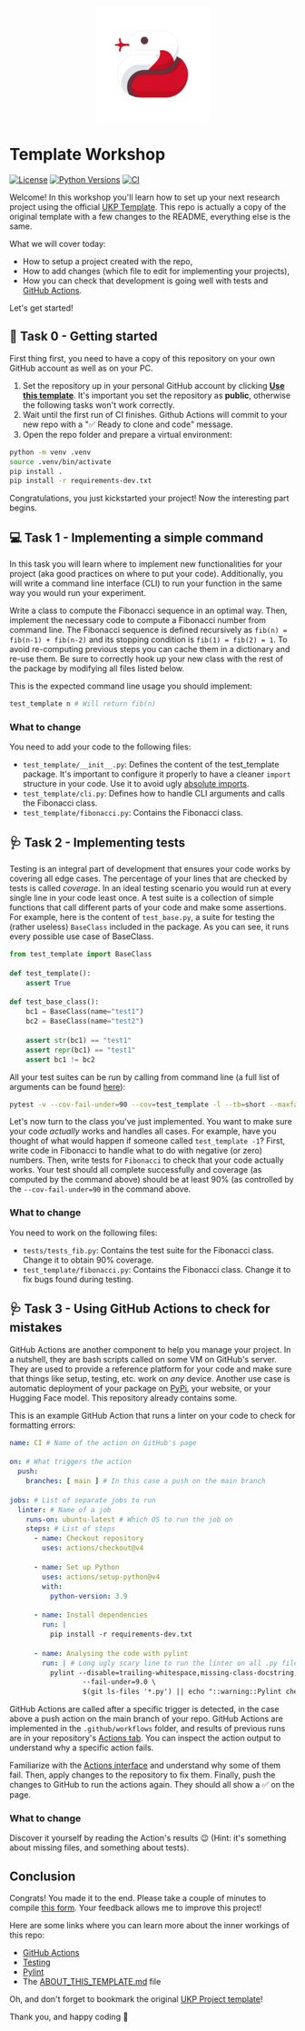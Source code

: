 <p  align="center">
  <img src='logo.png' width='200'>
</p>

# Template Workshop
[![License](https://img.shields.io/github/license/NilsDy/test-template)](https://opensource.org/licenses/Apache-2.0)
[![Python Versions](https://img.shields.io/badge/Python-3.9-blue.svg?style=flat&logo=python&logoColor=white)](https://www.python.org/)
[![CI](https://github.com/NilsDy/test-template/actions/workflows/main.yml/badge.svg)](https://github.com/NilsDy/test-template/actions/workflows/main.yml)

Welcome! In this workshop you'll learn how to set up your next research project using the official [UKP Template](https://github.com/UKPLab/ukp-project-template). This repo is actually a copy of the original template with a few changes to the README, everything else is the same.

What we will cover today:
- How to setup a project created with the repo, 
- How to add changes (which file to edit for implementing your projects),
- How you can check that development is going well with tests and [GitHub Actions](https://docs.github.com/en/actions). 

Let's get started!

## 🚦 Task 0 - Getting started

First thing first, you need to have a copy of this repository on your own GitHub account as well as on your PC.   

1. Set the repository up in your personal GitHub account by clicking **[Use this template](https://github.com/NilsDy/test-template/generate)**. It's important you set the repository as **public**, otherwise the following tasks won't work correctly.
2. Wait until the first run of CI finishes. Github Actions will commit to your new repo with a "✅ Ready to clone and code" message.
3. Open the repo folder and prepare a virtual environment:
```bash
python -m venv .venv
source .venv/bin/activate
pip install .
pip install -r requirements-dev.txt
```

Congratulations, you just kickstarted your project! Now the interesting part begins.

## 💻 Task 1 - Implementing a simple command 

In this task you will learn where to implement new functionalities for your project (aka good practices on where to put your code). Additionally, you will write a command line interface (CLI) to run your function in the same way you would run your experiment.

Write a class to compute the Fibonacci sequence in an optimal way. Then, implement the necessary code to compute a Fibonacci number from command line. The Fibonacci sequence is defined recursively as `fib(n) = fib(n-1) + fib(n-2)` and its stopping condition is `fib(1) = fib(2) = 1`. To avoid re-computing previous steps you can cache them in a dictionary and re-use them. Be sure to correctly hook up your new class with the rest of the package by modifying all files listed below. 

This is the expected command line usage you should implement:
```bash
test_template n # Will return fib(n)
```

### What to change

You need to add your code to the following files:

- `test_template/__init__.py`: Defines the content of the test_template package. It's important to configure it properly to have a cleaner `import` structure in your code. Use it to avoid ugly [absolute imports](https://www.geeksforgeeks.org/absolute-and-relative-imports-in-python/).
- `test_template/cli.py`: Defines how to handle CLI arguments and calls the Fibonacci class.
- `test_template/fibonacci.py`: Contains the Fibonacci class.

## 🩺 Task 2 - Implementing tests

Testing is an integral part of development that ensures your code works by covering all edge cases. The percentage of your lines that are checked by tests is called *coverage*. In an ideal testing scenario you would run at every single line in your code least once. A test suite is a collection of simple functions that call different parts of your code and make some assertions. For example, here is the content of `test_base.py`, a suite for testing the (rather useless) `BaseClass` included in the package. As you can see, it runs every possible use case of BaseClass.

```py
from test_template import BaseClass

def test_template():
    assert True

def test_base_class():
    bc1 = BaseClass(name="test1")
    bc2 = BaseClass(name="test2")

    assert str(bc1) == "test1"
    assert repr(bc1) == "test1"
    assert bc1 != bc2
```

All your test suites can be run by calling from command line (a full list of arguments can be found [here](https://docs.pytest.org/en/8.0.x/)):

```bash
pytest -v --cov-fail-under=90 --cov=test_template -l --tb=short --maxfail=1 tests/
```

Let's now turn to the class you've just implemented. You want to make sure your code *actually* works and handles all cases. For example, have you thought of what would happen if someone called `test_template -1`? First, write code in Fibonacci to handle what to do with negative (or zero) numbers. Then, write tests for `Fibonacci` to check that your code actually works. Your test should all complete successfully and coverage (as computed by the command above) should be at least 90% (as controlled by the `--cov-fail-under=90` in the command above.

### What to change

You need to work on the following files:

- `tests/tests_fib.py`: Contains the test suite for the Fibonacci class. Change it to obtain 90% coverage.
- `test_template/fibonacci.py`: Contains the Fibonacci class. Change it to fix bugs found during testing.

## 🩺 Task 3 - Using GitHub Actions to check for mistakes

GitHub Actions are another component to help you manage your project. In a nutshell, they are bash scripts called on some VM on GitHub's server. They are used to provide a reference platform for your code and make sure that things like setup, testing, etc. work on _any_ device. Another use case is automatic deployment of your package on [PyPi](https://pypi.org/), your website, or your Hugging Face model. This repository already contains some.

This is an example GitHub Action that runs a linter on your code to check for formatting errors:

```yml
name: CI # Name of the action on GitHub's page

on: # What triggers the action
  push:
    branches: [ main ] # In this case a push on the main branch

jobs: # List of separate jobs to run 
  linter: # Name of a job
    runs-on: ubuntu-latest # Which OS to run the job on
    steps: # List of steps
      - name: Checkout repository
        uses: actions/checkout@v4

      - name: Set up Python
        uses: actions/setup-python@v4
        with: 
          python-version: 3.9
          
      - name: Install dependencies
        run: |
          pip install -r requirements-dev.txt

      - name: Analysing the code with pylint
        run: | # Long ugly scary line to run the linter on all .py files
          pylint --disable=trailing-whitespace,missing-class-docstring,missing-final-newline,trailing-newlines \
                  --fail-under=9.0 \
                  $(git ls-files '*.py') || echo "::warning::Pylint check failed, but the workflow will continue."
```
GitHub Actions are called after a specific trigger is detected, in the case above a push action on the main branch of your repo. GitHub Actions are implemented in the `.github/workflows` folder, and results of previous runs are in your repository's [Actions tab](https://github.com/NilsDy/test-template/actions). You can inspect the action output to understand why a specific action fails. 

Familiarize with the [Actions interface](https://github.com/NilsDy/test-template/actions) and understand why some of them fail. Then, apply changes to the repository to fix them. Finally, push the changes to GitHub to run the actions again. They should all show a ✅ on the page.

### What to change

Discover it yourself by reading the Action's results 😉 (Hint: it's something about missing files, and something about tests).

## Conclusion
Congrats! You made it to the end. Please take a couple of minutes to compile [this form](https://forms.gle/LHnjALL12tj35KXw7). Your feedback allows me to improve this project! 

Here are some links where you can learn more about the inner workings of this repo:

- [GitHub Actions](https://docs.github.com/en/actions)
- [Testing](https://docs.pytest.org/en/8.0.x/)
- [Pylint](https://pylint.readthedocs.io/en/stable/)
- The [ABOUT_THIS_TEMPLATE.md](ABOUT_THIS_TEMPLATE.md) file

Oh, and don't forget to bookmark the original [UKP Project template](https://github.com/UKPLab/ukp-project-template)!

Thank you, and happy coding 🤗

